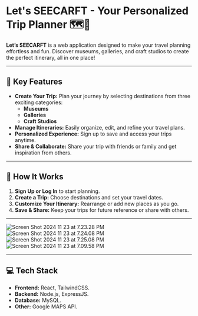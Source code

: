 # Let's SEECARFT - Your Personalized Trip Planner 🗺️🎨

**Let’s SEECARFT** is a web application designed to make your travel planning effortless and fun. Discover museums, galleries, and craft studios to create the perfect itinerary, all in one place!

---

## 🌟 Key Features

- **Create Your Trip:** Plan your journey by selecting destinations from three exciting categories:
  - **Museums**
  - **Galleries**
  - **Craft Studios**
- **Manage Itineraries:** Easily organize, edit, and refine your travel plans.
- **Personalized Experience:** Sign up to save and access your trips anytime.
- **Share & Collaborate:** Share your trip with friends or family and get inspiration from others.

---

## 🚀 How It Works

1. **Sign Up or Log In** to start planning.
2. **Create a Trip:** Choose destinations and set your travel dates.
3. **Customize Your Itinerary:** Rearrange or add new places as you go.
4. **Save & Share:** Keep your trips for future reference or share with others.

---
<img src="https://img5.pic.in.th/file/secure-sv1/Screen-Shot-2024-11-23-at-7.23.28-PM.png" alt="Screen Shot 2024 11 23 at 7.23.28 PM" border="0">
<img src="https://img2.pic.in.th/pic/Screen-Shot-2024-11-23-at-7.24.08-PM.png" alt="Screen Shot 2024 11 23 at 7.24.08 PM" border="0">
<img src="https://img2.pic.in.th/pic/Screen-Shot-2024-11-23-at-7.25.08-PM.png" alt="Screen Shot 2024 11 23 at 7.25.08 PM" border="0">
<img src="https://img5.pic.in.th/file/secure-sv1/Screen-Shot-2024-11-23-at-7.09.58-PM.png" alt="Screen Shot 2024 11 23 at 7.09.58 PM" border="0">

---

## 💻 Tech Stack
- **Frontend:** React, TailwindCSS.
- **Backend:** Node.js, ExpressJS.
- **Database:** MySQL.
- **Other:** Google MAPS API.
